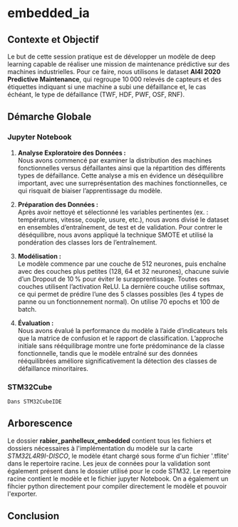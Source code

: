 # embedded_ia

## Contexte et Objectif

Le but de cette session pratique est de développer un modèle de deep learning capable de réaliser une mission de maintenance prédictive sur des machines industrielles. Pour ce faire, nous utilisons le dataset **AI4I 2020 Predictive Maintenance**, qui regroupe 10 000 relevés de capteurs et des étiquettes indiquant si une machine a subi une défaillance et, le cas échéant, le type de défaillance (TWF, HDF, PWF, OSF, RNF).

## Démarche Globale

### Jupyter Notebook

1.  **Analyse Exploratoire des Données :**  
    Nous avons commencé par examiner la distribution des machines fonctionnelles versus défaillantes ainsi que la répartition des différents types de défaillance. Cette analyse a mis en évidence un déséquilibre important, avec une surreprésentation des machines fonctionnelles, ce qui risquait de biaiser l’apprentissage du modèle.
    
2.  **Préparation des Données :**  
    Après avoir nettoyé et sélectionné les variables pertinentes (ex. : températures, vitesse, couple, usure, etc.), nous avons divisé le dataset en ensembles d’entraînement, de test et de validation. Pour contrer le déséquilibre, nous avons appliqué la technique SMOTE et utilisé la pondération des classes lors de l’entraînement.
    
3.  **Modélisation :**  
    Le modèle commence par une couche de 512 neurones, puis enchaîne avec des couches plus petites (128, 64 et 32 neurones), chacune suivie d’un Dropout de 10 % pour éviter le surapprentissage. Toutes ces couches utilisent l’activation ReLU.
La dernière couche utilise softmax, ce qui permet de prédire l’une des 5 classes possibles (les 4 types de panne ou un fonctionnement normal). On utilise 70 epochs et 100 de batch.
    
4.  **Évaluation :**  
    Nous avons évalué la performance du modèle à l’aide d’indicateurs tels que la matrice de confusion et le rapport de classification. L’approche initiale sans rééquilibrage montre une forte prédominance de la classe fonctionnelle, tandis que le modèle entraîné sur des données rééquilibrées améliore significativement la détection des classes de défaillance minoritaires.

### STM32Cube
    Dans STM32CubeIDE

   ## Arborescence
   Le dossier **rabier_panhelleux_embedded** contient tous les fichiers et dossiers nécessaires à l'implémentation du modèle sur la carte *STM32L4R9I-DISCO*, le modèle étant chargé sous forme d'un fichier '.tflite' dans le repertoire racine. Les jeux de connées pour la validation sont également présent dans le dossier utilisé pour le code STM32.
   Le repertoire racine contient le modèle et le fichier jupyter Notebook. On a également un fihcier python directement pour compiler directement le modèle et pouvoir l'exporter.
   

## Conclusion
